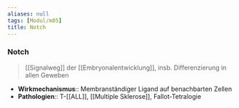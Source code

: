 ```yaml
---
aliases: null
tags: [Modul/m05]
title: Notch
---
```

### Notch
> [[Signalweg]] der [[Embryonalentwicklung]], insb. Differenzierung in allen Geweben
- **Wirkmechanismus**:: Membranständiger Ligand auf benachbarten Zellen
- **Pathologien**:: T-[[ALL]], [[Multiple Sklerose]], Fallot-Tetralogie